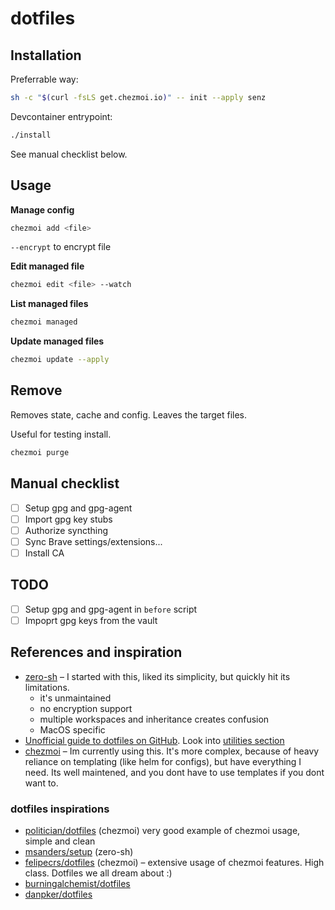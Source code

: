 # dotfiles

## Installation

Preferrable way:

```bash
sh -c "$(curl -fsLS get.chezmoi.io)" -- init --apply senz
```

Devcontainer entrypoint:

```bash
./install
```

See manual checklist below.

## Usage

**Manage config**

```bash
chezmoi add <file>
```

`--encrypt` to encrypt file

**Edit managed file**

```bash
chezmoi edit <file> --watch
```

**List managed files**

```bash
chezmoi managed
```

**Update managed files**

```bash
chezmoi update --apply
```

## Remove

Removes state, cache and config. Leaves the target files.

Useful for testing install.

```bash
chezmoi purge
```
## Manual checklist

- [ ] Setup gpg and gpg-agent
- [ ] Import gpg key stubs
- [ ] Authorize syncthing
- [ ] Sync Brave settings/extensions...
- [ ] Install CA

## TODO

- [ ] Setup gpg and gpg-agent in `before` script
- [ ] Impoprt gpg keys from the vault

## References and inspiration

- [zero-sh](https://github.com/zero-sh/zero.sh/) – I started with this, liked its simplicity, but quickly hit its limitations.
    - it's unmaintained
    - no encryption support
    - multiple workspaces and inheritance creates confusion
    - MacOS specific
- [Unofficial guide to dotfiles on GitHub](https://dotfiles.github.io/). Look into [utilities section](https://dotfiles.github.io/utilities/)
- [chezmoi](https://chezmoi.io/) – Im currently using this. It's more complex, because of heavy reliance on templating (like helm for configs), but have everything I need. Its well maintened, and you dont have to use templates if you dont want to.

### dotfiles inspirations

- [politician/dotfiles](https://github.com/politician/dotfiles) (chezmoi) very good example of chezmoi usage, simple and clean
- [msanders/setup](https://github.com/msanders/setup) (zero-sh)
- [felipecrs/dotfiles](https://github.com/felipecrs/dotfiles) (chezmoi) – extensive usage of chezmoi features. High class. Dotfiles we all dream about :)
- [burningalchemist/dotfiles](https://github.com/burningalchemist/dotfiles)
- [danpker/dotfiles](https://github.com/danpker/dotfiles)
